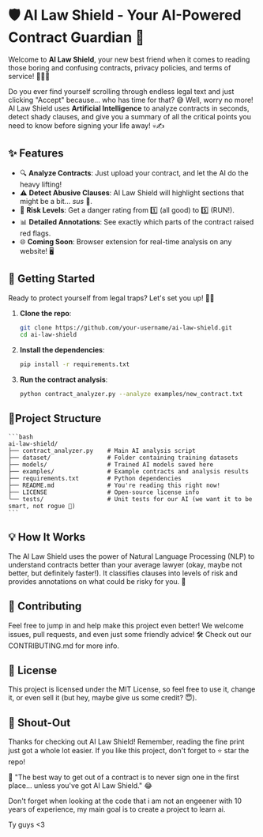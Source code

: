 # 🛡️ AI Law Shield - Your AI-Powered Contract Guardian 🚨

Welcome to **AI Law Shield**, your new best friend when it comes to reading those boring and confusing contracts, privacy policies, and terms of service! 🕵️‍♂️📄

Do you ever find yourself scrolling through endless legal text and just clicking "Accept" because... who has time for that? 😅 Well, worry no more! AI Law Shield uses **Artificial Intelligence** to analyze contracts in seconds, detect shady clauses, and give you a summary of all the critical points you need to know before signing your life away! 💀✍️

## ✨ Features

- 🔍 **Analyze Contracts**: Just upload your contract, and let the AI do the heavy lifting!
- ⚠️ **Detect Abusive Clauses**: AI Law Shield will highlight sections that might be a bit... *sus* 👀.
- 🚦 **Risk Levels**: Get a danger rating from 1️⃣ (all good) to 5️⃣ (RUN!).
- 📊 **Detailed Annotations**: See exactly which parts of the contract raised red flags.
- 🌐 **Coming Soon**: Browser extension for real-time analysis on any website! 🖥️

## 🚀 Getting Started

Ready to protect yourself from legal traps? Let's set you up! 🧑‍💻

1. **Clone the repo**:
   ```bash
   git clone https://github.com/your-username/ai-law-shield.git
   cd ai-law-shield
   ```
2. **Install the dependencies**:
    ```bash
    pip install -r requirements.txt
   ```
3. **Run the contract analysis**:
    ```bash
    python contract_analyzer.py --analyze examples/new_contract.txt
   ```

## 📂Project Structure
    ```bash
    ai-law-shield/
    ├── contract_analyzer.py    # Main AI analysis script
    ├── dataset/                # Folder containing training datasets
    ├── models/                 # Trained AI models saved here
    ├── examples/               # Example contracts and analysis results
    ├── requirements.txt        # Python dependencies
    ├── README.md               # You're reading this right now!
    ├── LICENSE                 # Open-source license info
    └── tests/                  # Unit tests for our AI (we want it to be smart, not rogue 🤖)
    ```

## 💡 How It Works
The AI Law Shield uses the power of Natural Language Processing (NLP) to understand contracts better than your average lawyer (okay, maybe not better, but definitely faster!). It classifies clauses into levels of risk and provides annotations on what could be risky for you. 🧐

## 🤝 Contributing

Feel free to jump in and help make this project even better! We welcome issues, pull requests, and even just some friendly advice! 🛠️ Check out our CONTRIBUTING.md for more info.

## 📜 License

This project is licensed under the MIT License, so feel free to use it, change it, or even sell it (but hey, maybe give us some credit? 😇).

## 📢 Shout-Out

Thanks for checking out AI Law Shield! Remember, reading the fine print just got a whole lot easier. If you like this project, don't forget to ⭐ star the repo!

🚀 "The best way to get out of a contract is to never sign one in the first place... unless you've got AI Law Shield." 😂

Don't forget when looking at the code that i am not an engeener with 10 years of experience, my main goal is to create a project to learn ai.

Ty guys <3 